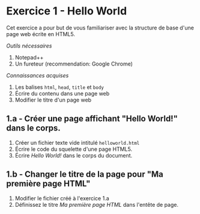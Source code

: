 # Exercice 1 - Hello World
Cet exercice a pour but de vous familiariser avec la structure de base d'une page web écrite en HTML5.

_Outils nécessaires_
1. Notepad++
2. Un fureteur (recommendation: Google Chrome)

_Connaissances acquises_
1. Les balises `html`, `head`, `title` et `body`
2. Écrire du contenu dans une page web
3. Modifier le titre d'un page web

## 1.a - Créer une page affichant "Hello World!" dans le corps.
1. Créer un fichier texte vide intitulé `helloworld.html`
2. Écrire le code du squelette d'une page HTML5.
3. Écrire _Hello World!_ dans le corps du document.

## 1.b - Changer le titre de la page pour "Ma première page HTML"
1. Modifier le fichier créé à l'exercice 1.a
2. Définissez le titre _Ma première page HTML_ dans l'entête de page.
